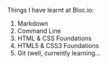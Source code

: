 Things I have learnt at Bloc.io:
1. Markdown
2. Command Line
3. HTML & CSS Foundations
4. HTML5 & CSS3 Foundations
5. Git (well, currently learning...
